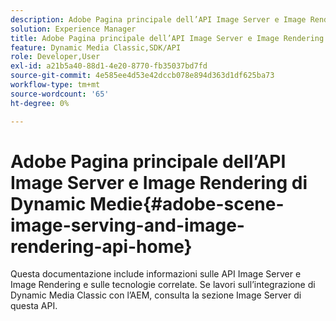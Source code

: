 ```yaml
---
description: Adobe Pagina principale dell’API Image Server e Image Rendering di Dynamic Medie
solution: Experience Manager
title: Adobe Pagina principale dell’API Image Server e Image Rendering di Dynamic Medie
feature: Dynamic Media Classic,SDK/API
role: Developer,User
exl-id: a21b5a40-88d1-4e20-8770-fb35037bd7fd
source-git-commit: 4e585ee4d53e42dccb078e894d363d1df625ba73
workflow-type: tm+mt
source-wordcount: '65'
ht-degree: 0%

---
```


# Adobe Pagina principale dell’API Image Server e Image Rendering di Dynamic Medie{#adobe-scene-image-serving-and-image-rendering-api-home}

Questa documentazione include informazioni sulle API Image Server e Image Rendering e sulle tecnologie correlate. Se lavori sull’integrazione di Dynamic Media Classic con l’AEM, consulta la sezione Image Server di questa API.
